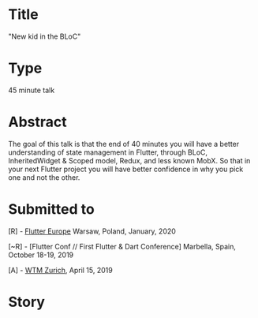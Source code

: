 # Title

"New kid in the BLoC"

# Type

45 minute talk

# Abstract
The goal of this talk is that the end of 40 minutes you will have a better understanding of state management in Flutter, through BLoC, InheritedWidget & Scoped model, Redux, and less known MobX. So that in your next Flutter project you will have better confidence in why you pick one and not the other.

# Submitted to

[R] - [Flutter Europe](https://fluttereurope.dev/) Warsaw, Poland, January, 2020

[~R] - [Flutter Conf // First Flutter & Dart Conference] Marbella, Spain, October 18-19, 2019

[A] - [WTM Zurich](https://www.meetup.com/wtm-switzerland/events/260275037/), April 15, 2019

# Story
